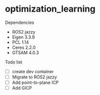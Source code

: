 # optimization_learning

Dependencies
- ROS2 jazzy
- Eigen 3.3.9
- PCL 1.14
- Ceres 2.2.0
- GTSAM 4.0.3



Todo list
- [ ]  create dev container
- [ ]  Migrate to ROS2 jazzy
- [ ]  Add point-to-plane ICP
- [ ]  Add GICP